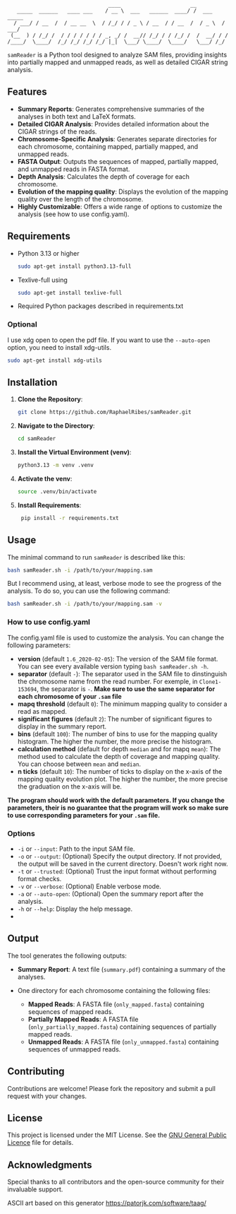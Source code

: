                                     ____                      __
       _____  ______   ____ ___    / __ \  ___   ______  ____/ /  ___    _____
      / ___/ / __  /  / __ __  \  / /_/ / / _ \ / __  / / __  /  / _ \  / ___/
     (__  ) / /_/ /  / / / / / / / _, _/ /  __// /_/ / / /_/ /  /  __/ / /
    /____/  \____/  /_/ /_/ /_/ /_/ |_|  \___/ \____/  \____/   \___/ /_/
`samReader` is a Python tool designed to analyze SAM files, providing insights into partially mapped and unmapped reads, as well as detailed CIGAR string analysis.

## Features

- **Summary Reports**: Generates comprehensive summaries of the analyses in both text and LaTeX formats.
- **Detailed CIGAR Analysis**: Provides detailed information about the CIGAR strings of the reads.
- **Chromosome-Specific Analysis**: Generates separate directories for each chromosome, containing mapped, partially mapped, and unmapped reads.
- **FASTA Output**: Outputs the sequences of mapped, partially mapped, and unmapped reads in FASTA format.
- **Depth Analysis**: Calculates the depth of coverage for each chromosome.
- **Evolution of the mapping quality**: Displays the evolution of the mapping quality over the length of the chromosome.
- **Highly Customizable**: Offers a wide range of options to customize the analysis (see how to use config.yaml).

## Requirements

- Python 3.13 or higher
    ```bash
    sudo apt-get install python3.13-full
    ```
- Texlive-full using
    ```bash
    sudo apt-get install texlive-full
    ```
- Required Python packages described in requirements.txt

### Optional
I use xdg open to open the pdf file. If you want to use the `--auto-open` option, you need to install xdg-utils.
```bash
sudo apt-get install xdg-utils
```

## Installation

1. **Clone the Repository**:

   ```bash
   git clone https://github.com/RaphaelRibes/samReader.git
   ```

2. **Navigate to the Directory**:

   ```bash
   cd samReader
   ```

3. **Install the Virtual Environment (venv)**:

   ```bash
   python3.13 -m venv .venv
   ```

4. **Activate the venv**:

   ```bash
   source .venv/bin/activate
   ```
   
5. **Install Requirements**:

   ```bash
    pip install -r requirements.txt
    ```

## Usage

The minimal command to run `samReader` is described like this:

```bash
bash samReader.sh -i /path/to/your/mapping.sam
```

But I recommend using, at least, verbose mode to see the progress of the analysis.
To do so, you can use the following command:

```bash
bash samReader.sh -i /path/to/your/mapping.sam -v
```

### How to use config.yaml

The config.yaml file is used to customize the analysis. You can change the following parameters:
- **version** (default `1.6_2020-02-05`): The version of the SAM file format. You can see every available version typing `bash samReader.sh -h`.
- **separator** (default `-`): The separator used in the SAM file to dinstinguish the chromosome name from the read number. 
For exemple, in `Clone1-153694`, the separator is `-`.
**Make sure to use the same separator for each chromosome of your `.sam` file**
- **mapq threshold** (default `0`): The minimum mapping quality to consider a read as mapped.
- **significant figures** (default `2`): The number of significant figures to display in the summary report.
- **bins** (default `100`): The number of bins to use for the mapping quality histogram. The higher the number, the more precise the histogram.
- **calculation method** (default for depth `median` and for mapq `mean`): The method used to calculate the depth of coverage and mapping quality. You can choose between `mean` and `median`.
- **n ticks** (default `10`): The number of ticks to display on the x-axis of the mapping quality evolution plot. The higher the number, the more precise the graduation on the x-axis will be.

**The program should work with the default parameters. If you change the parameters, their is no guarantee that the program will work so make sure to use corresponding parameters for your `.sam` file.**
### Options

- `-i` or `--input`:        Path to the input SAM file.
- `-o` or `--output`:      (Optional) Specify the output directory. If not provided, the output will be saved in the current directory. Doesn't work right now.
- `-t` or `--trusted`:     (Optional) Trust the input format without performing format checks.
- `-v` or `--verbose`:     (Optional) Enable verbose mode.
- `-a` or `--auto-open`:   (Optional) Open the summary report after the analysis.
- `-h` or `--help`:         Display the help message.
- 
## Output

The tool generates the following outputs:

- **Summary Report**: A text file (`summary.pdf`) containing a summary of the analyses.

- One directory for each chromosome containing the following files:
  - **Mapped Reads**: A FASTA file (`only_mapped.fasta`) containing sequences of mapped reads.
  - **Partially Mapped Reads**: A FASTA file (`only_partially_mapped.fasta`) containing sequences of partially mapped reads.
  - **Unmapped Reads**: A FASTA file (`only_unmapped.fasta`) containing sequences of unmapped reads.


## Contributing

Contributions are welcome! Please fork the repository and submit a pull request with your changes.

## License

This project is licensed under the MIT License. See the [GNU General Public Licence](https://www.gnu.org/licenses/) file for details.

## Acknowledgments

Special thanks to all contributors and the open-source community for their invaluable support.

ASCII art based on this generator https://patorjk.com/software/taag/
